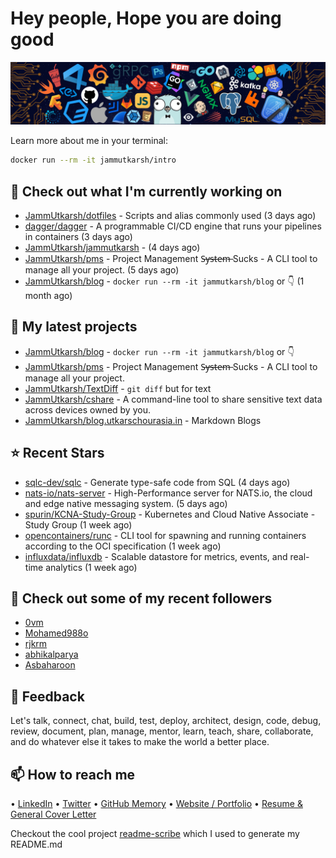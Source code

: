 # Hey people, Hope you are doing good

![Image](https://github.com/JammUtkarsh/jammutkarsh/blob/main/github-banner.png?raw=true)

Learn more about me in your terminal:

```bash
docker run --rm -it jammutkarsh/intro
```

## 👷 Check out what I'm currently working on

- [JammUtkarsh/dotfiles](https://github.com/JammUtkarsh/dotfiles) - Scripts and alias commonly used (3 days ago)
- [dagger/dagger](https://github.com/dagger/dagger) - A programmable CI/CD engine that runs your pipelines in containers (3 days ago)
- [JammUtkarsh/jammutkarsh](https://github.com/JammUtkarsh/jammutkarsh) -  (4 days ago)
- [JammUtkarsh/pms](https://github.com/JammUtkarsh/pms) - Project Management  S̶y̶s̶t̶e̶m̶ Sucks - A CLI tool to manage all your project.  (5 days ago)
- [JammUtkarsh/blog](https://github.com/JammUtkarsh/blog) - `docker run --rm -it jammutkarsh/blog` or 👇  (1 month ago)

## 🌱 My latest projects

- [JammUtkarsh/blog](https://github.com/JammUtkarsh/blog) - `docker run --rm -it jammutkarsh/blog` or 👇 
- [JammUtkarsh/pms](https://github.com/JammUtkarsh/pms) - Project Management  S̶y̶s̶t̶e̶m̶ Sucks - A CLI tool to manage all your project. 
- [JammUtkarsh/TextDiff](https://github.com/JammUtkarsh/TextDiff) - `git diff` but for text
- [JammUtkarsh/cshare](https://github.com/JammUtkarsh/cshare) - A command-line tool to share sensitive text data across devices owned by you.
- [JammUtkarsh/blog.utkarschourasia.in](https://github.com/JammUtkarsh/blog.utkarschourasia.in) - Markdown Blogs

## ⭐ Recent Stars

- [sqlc-dev/sqlc](https://github.com/sqlc-dev/sqlc) - Generate type-safe code from SQL (4 days ago)
- [nats-io/nats-server](https://github.com/nats-io/nats-server) - High-Performance server for NATS.io, the cloud and edge native messaging system. (5 days ago)
- [spurin/KCNA-Study-Group](https://github.com/spurin/KCNA-Study-Group) - Kubernetes and Cloud Native Associate - Study Group (1 week ago)
- [opencontainers/runc](https://github.com/opencontainers/runc) - CLI tool for spawning and running containers according to the OCI specification (1 week ago)
- [influxdata/influxdb](https://github.com/influxdata/influxdb) - Scalable datastore for metrics, events, and real-time analytics (1 week ago)

## 👯 Check out some of my recent followers

- [0vm](https://github.com/0vm)
- [Mohamed988o](https://github.com/Mohamed988o)
- [rjkrm](https://github.com/rjkrm)
- [abhikalparya](https://github.com/abhikalparya)
- [Asbaharoon](https://github.com/Asbaharoon)

## 💬 Feedback

Let's talk, connect, chat, build, test, deploy, architect, design, code, debug, review, document, plan, manage, mentor, learn, teach, share, collaborate, and do whatever else it takes to make the world a better place.

## 📫 How to reach me

  &bullet; [LinkedIn](https://www.linkedin.com/in/5utkarshc/)
  &bullet; [Twitter](https://twitter.com/JammUtkarsh)
  &bullet; [GitHub Memory](https://githubmemory.com/@JammUtkarsh)
  &bullet; [Website / Portfolio](https://utkarshchourasia.in/)
  &bullet; [Resume & General Cover Letter](https://drive.google.com/drive/folders/1ci7ngCK4trDgoGHongJxUamzC4hm0AqE?usp=sharing)

Checkout the cool project [readme-scribe](https://github.com/muesli/readme-scribe) which I used to generate my README.md

